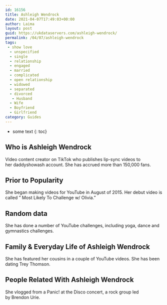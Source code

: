 ```yaml
---
id: 16156
title: Ashleigh Wendrock
date: 2021-04-07T17:49:03+00:00
author: Laima
layout: post
guid: https://ukdataservers.com/ashleigh-wendrock/
permalink: /04/07/ashleigh-wendrock
tags:
 - show love
  - unspecified
  - single
  - relationship
  - engaged
  - married
  - complicated
  - open relationship
  - widowed
  - separated
  - divorced
   - Husband
  - Wife
  - Boyfriend
  - Girlfriend
category: Guides
---
```


* some text
{: toc}


## Who is Ashleigh Wendrock
                  
                  
                  
Video content creator on TikTok who publishes lip-sync videos to her daddyshowash account. She has accrued more than 150,000 fans.
                  
              
            
              
            
                
                
                
## Prior to Popularity
                  
                  
                  
She began making videos for YouTube in August of 2015. Her debut video is called &#8221; Most Likely To Challenge w/ Olivia.&#8221;
                  
              
            
              
            
                
                
                
## Random data
                  
                  
                  
She has done a number of YouTube challenges, including yoga, dance and gymnastics challenges.
                  
              
            
              
            
                
                
                
## Family & Everyday Life of Ashleigh Wendrock
                  
                  
                  
She has featured her cousins in a couple of YouTube videos. She has been dating Trey Thomson.
                  
              
            
              
            
                
                
                
## People Related With Ashleigh Wendrock
                  
                  
                  
She vlogged from a Panic! at the Disco concert, a rock group led by Brendon Urie.
                  
              
            
              
            
                
              
            
              
              
            
            
              
            
          
          
          